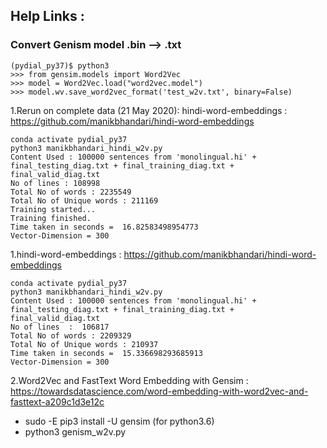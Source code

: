 ## Help Links :

### Convert Genism model .bin --> .txt

```
(pydial_py37)$ python3
>>> from gensim.models import Word2Vec
>>> model = Word2Vec.load("word2vec.model")
>>> model.wv.save_word2vec_format('test_w2v.txt', binary=False)
```

1.Rerun on complete data (21 May 2020): hindi-word-embeddings : https://github.com/manikbhandari/hindi-word-embeddings

```
conda activate pydial_py37
python3 manikbhandari_hindi_w2v.py
Content Used : 100000 sentences from 'monolingual.hi' + final_testing_diag.txt + final_training_diag.txt + final_valid_diag.txt
No of lines : 108998
Total No of words : 2235549
Total No of Unique words : 211169
Training started...
Training finished.
Time taken in seconds =  16.82583498954773
Vector-Dimension = 300
```

1.hindi-word-embeddings : https://github.com/manikbhandari/hindi-word-embeddings

```
conda activate pydial_py37
python3 manikbhandari_hindi_w2v.py
Content Used : 100000 sentences from 'monolingual.hi' + final_testing_diag.txt + final_training_diag.txt + final_valid_diag.txt
No of lines  :  106817
Total No of words : 2209329
Total No of Unique words : 210937
Time taken in seconds =  15.336698293685913
Vector-Dimension = 300
```


2.Word2Vec and FastText Word Embedding with Gensim : https://towardsdatascience.com/word-embedding-with-word2vec-and-fasttext-a209c1d3e12c
  * sudo -E pip3 install -U gensim (for python3.6)
  * python3 genism_w2v.py
